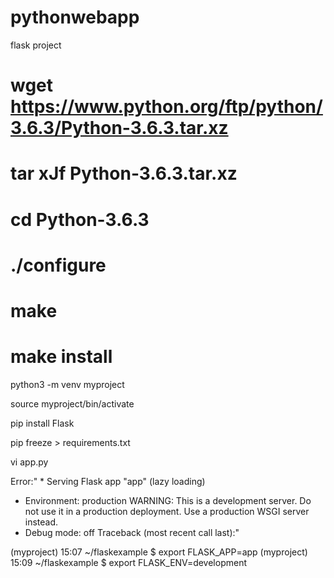 # pythonwebapp
flask project

# wget https://www.python.org/ftp/python/3.6.3/Python-3.6.3.tar.xz
# tar xJf Python-3.6.3.tar.xz
# cd Python-3.6.3
# ./configure
# make
# make install


python3 -m venv myproject

source myproject/bin/activate

pip install Flask

pip freeze > requirements.txt

vi app.py

Error:" * Serving Flask app "app" (lazy loading)
 * Environment: production
   WARNING: This is a development server. Do not use it in a production deployment.
   Use a production WSGI server instead.
 * Debug mode: off
Traceback (most recent call last):"

(myproject) 15:07 ~/flaskexample $ export FLASK_APP=app
(myproject) 15:09 ~/flaskexample $ export FLASK_ENV=development
